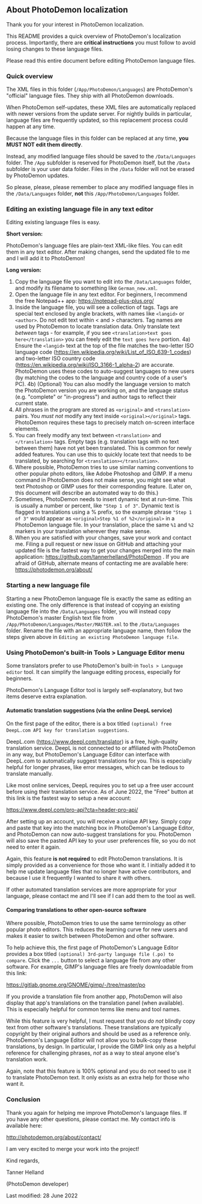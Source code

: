 ## About PhotoDemon localization

Thank you for your interest in PhotoDemon localization.

This README provides a quick overview of PhotoDemon's localization process.  Importantly, there are **critical instructions** you must follow to avoid losing changes to these language files.

Please read this entire document before editing PhotoDemon language files.

### Quick overview

The XML files in this folder (`/App/PhotoDemon/Languages`) are PhotoDemon's "official" language files.  They ship with all PhotoDemon downloads.

When PhotoDemon self-updates, these XML files are automatically replaced with newer versions from the update server.  For nightly builds in particular, language files are frequently updated, so this replacement process could happen at any time.

Because the language files in this folder can be replaced at any time, **you MUST NOT edit them directly**.

Instead, any modified language files should be saved to the `/Data/Languages` folder.  The `/App` subfolder is reserved for PhotoDemon itself, but the `/Data` subfolder is your user data folder.  Files in the `/Data` folder will not be erased by PhotoDemon updates.

So please, please, please remember to place any modified language files in the `/Data/Languages` folder, **not** this `/App/PhotoDemon/Languages` folder.

### Editing an existing language file in any text editor

Editing existing language files is easy.

**Short version:**

PhotoDemon's language files are plain-text XML-like files.  You can edit them in any text editor.  After making changes, send the updated file to me and I will add it to PhotoDemon!

**Long version:**

1) Copy the language file you want to edit into the `/Data/Languages` folder, and modify its filename to something like `German_new.xml`.
2) Open the language file in any text editor.  For beginners, I recommend the free Notepad++ app: https://notepad-plus-plus.org/
3) Inside the language file, you will see a collection of tags.  Tags are special text enclosed by angle brackets, with names like `<langid>` or `<author>`.  Do not edit text within < and > characters.  Tag names are used by PhotoDemon to locate translation data.  Only translate text *between* tags - for example, if you see `<translation>text goes here</translation>` you can freely edit the `text goes here` portion.
4a) Ensure the `<langid>` text at the top of the file matches the two-letter ISO language code (https://en.wikipedia.org/wiki/List_of_ISO_639-1_codes) and two-letter ISO country code (https://en.wikipedia.org/wiki/ISO_3166-1_alpha-2) are accurate.  PhotoDemon uses these codes to auto-suggest languages to new users (by matching the codes to the language and country code of a user's PC).
4b) (Optional)  You can also modify the language version to match the PhotoDemon version you are working on, and the language status (e.g. "complete" or "in-progress") and author tags to reflect their current state.
5) All phrases in the program are stored as `<original>` and `<translation>` pairs.  You *must not* modify any text inside `<original></original>` tags.  PhotoDemon requires these tags to precisely match on-screen interface elements.
6) You can freely modify any text between `<translation>` and `</translation>` tags.  Empty tags (e.g. translation tags with no text between them) have not yet been translated.  This is common for newly added features.  You can use this to quickly locate text that needs to be translated, by searching for `<translation></translation>`.
7) Where possible, PhotoDemon tries to use similar naming conventions to other popular photo editors, like Adobe Photoshop and GIMP.  If a menu command in PhotoDemon does not make sense, you might see what text Photoshop or GIMP uses for their corresponding feature.  (Later on, this document will describe an automated way to do this.)
8) Sometimes, PhotoDemon needs to insert dynamic text at run-time.  This is usually a number or percent, like `"Step 1 of 3"`.  Dynamic text is flagged in translations using a % prefix, so the example phrase `"Step 1 of 3"` would appear as `<original>Step %1 of %2</original>` in a PhotoDemon language file.  In your translation, place the same `%1` and `%2` markers in your translation wherever they make sense.
9) When you are satisfied with your changes, save your work and contact me.  Filing a pull request or new issue on GitHub and attaching your updated file is the fastest way to get your changes merged into the main application: https://github.com/tannerhelland/PhotoDemon .  If you are afraid of GitHub, alternate means of contacting me are available here: https://photodemon.org/about/ 

### Starting a new language file

Starting a new PhotoDemon language file is exactly the same as editing an existing one.  The only difference is that instead of copying an existing language file into the `/Data/Languages` folder, you will instead copy PhotoDemon's master English text file from `/App/PhotoDemon/Languages/Master/MASTER.xml` to the `/Data/Languages` folder.  Rename the file with an appropriate language name, then follow the steps given above in `Editing an existing PhotoDemon language file`.

### Using PhotoDemon's built-in Tools > Language Editor menu

Some translators prefer to use PhotoDemon's built-in `Tools > Language editor` tool.  It can simplify the language editing process, especially for beginners.

PhotoDemon's Language Editor tool is largely self-explanatory, but two items deserve extra explanation.  

#### Automatic translation suggestions (via the online DeepL service)

On the first page of the editor, there is a box titled `(optional) free DeepL.com API key for translation suggestions`.  

DeepL.com (https://www.deepl.com/translator) is a free, high-quality translation service.  DeepL is not connected to or affiliated with PhotoDemon in any way, but PhotoDemon's Language Editor can interface with DeepL.com to automatically suggest translations for you.  This is especially helpful for longer phrases, like error messages, which can be tedious to translate manually.

Like most online services, DeepL requires you to set up a free user account before using their translation service.  As of June 2022, the "Free" button at this link is the fastest way to setup a new account:

https://www.deepl.com/pro-api?cta=header-pro-api/

After setting up an account, you will receive a unique API key.  Simply copy and paste that key into the matching box in PhotoDemon's Language Editor, and PhotoDemon can now auto-suggest translations for you.  PhotoDemon will also save the pasted API key to your user preferences file, so you do not need to enter it again.

Again, this feature **is not required** to edit PhotoDemon translations.  It is simply provided as a convenience for those who want it.  I initially added it to help me update language files that no longer have active contributors, and because I use it frequently I wanted to share it with others.  

If other automated translation services are more appropriate for your language, please contact me and I'll see if I can add them to the tool as well.

#### Comparing translations to other open-source software

Where possible, PhotoDemon tries to use the same terminology as other popular photo editors.  This reduces the learning curve for new users and makes it easier to switch between PhotoDemon and other software.

To help achieve this, the first page of PhotoDemon's Language Editor provides a box titled `(optional) 3rd-party language file (.po) to compare`.  Click the `...` button to select a language file from any other software.  For example, GIMP's language files are freely downloadable from this link:

https://gitlab.gnome.org/GNOME/gimp/-/tree/master/po 

If you provide a translation file from another app, PhotoDemon will also display that app's translations on the translation panel (when available).  This is especially helpful for common terms like menu and tool names.

While this feature is very helpful, I must request that you *do not* blindly copy text from other software's translations.  These translations are typically copyright by their original authors and should be used as a reference only.  PhotoDemon's Language Editor will not allow you to bulk-copy these translations, by design.  In particular, I provide the GIMP link only as a helpful reference for challenging phrases, *not* as a way to steal anyone else's translation work.

Again, note that this feature is 100% optional and you do not need to use it to translate PhotoDemon text.  It only exists as an extra help for those who want it.

### Conclusion

Thank you again for helping me improve PhotoDemon's language files.  If you have any other questions, please contact me.  My contact info is available here:

http://photodemon.org/about/contact/

I am very excited to merge your work into the project!

Kind regards,

Tanner Helland

(PhotoDemon developer)

Last modified: 28 June 2022